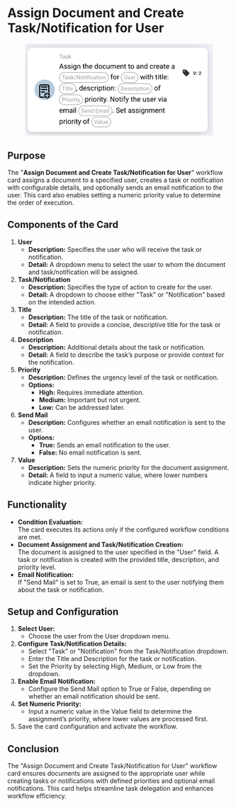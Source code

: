 # Assign Document and Create Task/Notification for User

<figure><img src="../../../../.gitbook/assets/image (13).png" alt="" width="563"><figcaption></figcaption></figure>

## **Purpose**

The "**Assign Document and Create Task/Notification for User**" workflow card assigns a document to a specified user, creates a task or notification with configurable details, and optionally sends an email notification to the user. This card also enables setting a numeric priority value to determine the order of execution.

## **Components of the Card**

1. **User**
   * **Description:** Specifies the user who will receive the task or notification.
   * **Detail:** A dropdown menu to select the user to whom the document and task/notification will be assigned.
2. **Task/Notification**
   * **Description:** Specifies the type of action to create for the user.
   * **Detail:** A dropdown to choose either "Task" or "Notification" based on the intended action.
3. **Title**
   * **Description:** The title of the task or notification.
   * **Detail:** A field to provide a concise, descriptive title for the task or notification.
4. **Description**
   * **Description:** Additional details about the task or notification.
   * **Detail:** A field to describe the task’s purpose or provide context for the notification.
5. **Priority**
   * **Description:** Defines the urgency level of the task or notification.
   * **Options:**
     * **High:** Requires immediate attention.
     * **Medium:** Important but not urgent.
     * **Low:** Can be addressed later.
6. **Send Mail**
   * **Description:** Configures whether an email notification is sent to the user.
   * **Options:**
     * **True:** Sends an email notification to the user.
     * **False:** No email notification is sent.
7. **Value**
   * **Description:** Sets the numeric priority for the document assignment.
   * **Detail:** A field to input a numeric value, where lower numbers indicate higher priority.

## **Functionality**

* **Condition Evaluation:**\
  The card executes its actions only if the configured workflow conditions are met.
* **Document Assignment and Task/Notification Creation:**\
  The document is assigned to the user specified in the "User" field. A task or notification is created with the provided title, description, and priority level.
* **Email Notification:**\
  If "Send Mail" is set to True, an email is sent to the user notifying them about the task or notification.

## **Setup and Configuration**

1. **Select User:**
   * Choose the user from the User dropdown menu.
2. **Configure Task/Notification Details:**
   * Select "Task" or "Notification" from the Task/Notification dropdown.
   * Enter the Title and Description for the task or notification.
   * Set the Priority by selecting High, Medium, or Low from the dropdown.
3. **Enable Email Notification:**
   * Configure the Send Mail option to True or False, depending on whether an email notification should be sent.
4. **Set Numeric Priority:**
   * Input a numeric value in the Value field to determine the assignment’s priority, where lower values are processed first.
5. Save the card configuration and activate the workflow.

## **Conclusion**

The "Assign Document and Create Task/Notification for User" workflow card ensures documents are assigned to the appropriate user while creating tasks or notifications with defined priorities and optional email notifications. This card helps streamline task delegation and enhances workflow efficiency.
